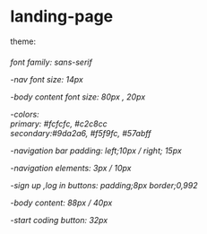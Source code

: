 # landing-page<br>









theme:<h6>
font family: 
 sans-serif 

-nav font size: 
  14px

-body content font size: 
  80px , 20px

-colors:<br>
  primary: #fcfcfc, #c2c8cc<br>
  secondary:#9da2a6, #f5f9fc, #57abff <br>
  

-navigation bar padding:
  left;10px / right; 15px

-navigation elements:
  3px / 10px

-sign up ,log in buttons: 
  padding;8px
  border;0,992

-body content:
  88px / 40px

-start coding button:
  32px
